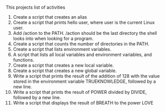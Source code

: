 This projects list of activities
1. Create a script that creates an alias
 2. Create a script that prints hello user, where user is the current Linux user.
 3. Add /action to the PATH. /action should be the last directory the shell looks into when looking for a program.
 4. Create a script that counts the number of directories in the PATH.
 5. Create a script that lists environment variables.
 6. A script that lists all local variables and environment variables, and functions.
 7. Create a script that creates a new local variable.
 8. Create a script that creates a new global variable.
 9. Write a script that prints the result of the addition of 128 with the value stored in the environment variable TRUEKNOWLEDGE, followed by a new line.
 10. Write a script that prints the result of POWER divided by DIVIDE, followed by a new line.
 11. Write a script that displays the result of BREATH to the power LOVE
